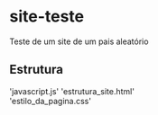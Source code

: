 # site-teste
Teste de um site de um pais aleatório

## Estrutura
'javascript.js'
'estrutura_site.html'  
'estilo_da_pagina.css'
